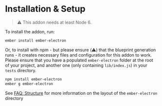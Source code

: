 # Installation & Setup

> :warning: This addon needs at least Node 6.

To install the addon, run:

```sh
ember install ember-electron
```

Or, to install with npm - but please ensure (:warning:) that the blueprint generation runs - it creates necessary files and configuration for this addon to work. Please ensure that you have a populated `ember-electron` folder at the root of your project, and another one (only containing `lib/index.js`) in your `tests` directory.

```sh
npm install ember-electron
ember g ember-electron
```

See [FAQ: Structure](../faq/structure.md) for more information on the layout of the `ember-electron` directory
